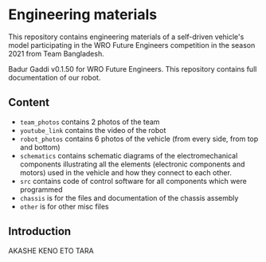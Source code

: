 Engineering materials
====

This repository contains engineering materials of a self-driven vehicle's model participating in the WRO Future Engineers competition in the season 2021 from Team Bangladesh.

Badur Gaddi v0.1.50 for WRO Future Engineers.
This repository contains full documentation of our robot. 


## Content

* `team_photos` contains 2 photos of the team
* `youtube_link` contains the video of the robot 
* `robot_photos` contains 6 photos of the vehicle (from every side, from top and bottom)
* `schematics` contains schematic diagrams of the electromechanical components illustrating all the elements (electronic components and motors) used in the vehicle and how they connect to each other.
* `src` contains code of control software for all components which were programmed
* `chassis` is for the files and documentation of the chassis assembly
* `other` is for other misc files 

## Introduction

AKASHE KENO ETO TARA

